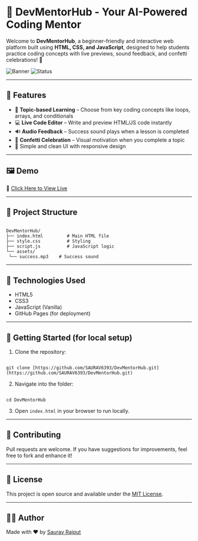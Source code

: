 # 🚀 DevMentorHub - Your AI-Powered Coding Mentor

Welcome to **DevMentorHub**, a beginner-friendly and interactive web platform built using **HTML, CSS, and JavaScript**, designed to help students practice coding concepts with live previews, sound feedback, and confetti celebrations! 🎉

![Banner](https://img.shields.io/badge/Made%20With-HTML%2C%20CSS%2C%20JS-blue)
![Status](https://img.shields.io/badge/Status-Live-brightgreen)

---

## 🌟 Features

- 🧠 **Topic-based Learning** – Choose from key coding concepts like loops, arrays, and conditionals
- 💻 **Live Code Editor** – Write and preview HTML/JS code instantly
- 🔊 **Audio Feedback** – Success sound plays when a lesson is completed
- 🎊 **Confetti Celebration** – Visual motivation when you complete a topic
- 🎯 Simple and clean UI with responsive design

---

## 🖼️ Demo

🔗 [Click Here to View Live](https://saurav6393.github.io/DevMentorHub/)

---

## 📁 Project Structure

```

DevMentorHub/
├── index.html         # Main HTML file
├── style.css          # Styling
├── script.js          # JavaScript logic
└── assets/
 └── success.mp3    # Success sound

```

---

## 🔧 Technologies Used

- HTML5
- CSS3
- JavaScript (Vanilla)
- GitHub Pages (for deployment)

---

## 🚀 Getting Started (for local setup)

1. Clone the repository:
```

git clone [https://github.com/SAURAV6393/DevMentorHub.git](https://github.com/SAURAV6393/DevMentorHub.git)

```
2. Navigate into the folder:
```

cd DevMentorHub

```
3. Open `index.html` in your browser to run locally.

---

## 📣 Contributing

Pull requests are welcome. If you have suggestions for improvements, feel free to fork and enhance it!

---

## 📜 License

This project is open source and available under the [MIT License](LICENSE).

---

## 🙋‍♂️ Author

Made with ❤️ by [Saurav Rajput](https://github.com/SAURAV6393)
```
